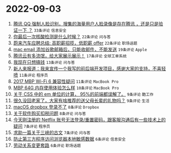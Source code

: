 # 2022-09-03

1. [腾讯 QQ 强制人脸识别，搜集的海量用户人脸录像是存在腾讯 ，还是只是验证一下 ？](https://www.v2ex.com/t/877394) `33条评论` `信息安全`
1. [你最后一次核酸检测是什么时候？](https://www.v2ex.com/t/877408) `22条评论` `问与答`
1. [蔚来汽车应聘总结: 高职薪招揽，低职薪 offer](https://www.v2ex.com/t/877388) `22条评论` `职场话题`
1. [mac email 添加谷歌邮箱后，只能收邮件，不能发送](https://www.v2ex.com/t/877411) `19条评论` `Apple`
1. [腾讯云有多流氓，给大家展示展示！](https://www.v2ex.com/t/877403) `17条评论` `全球工单系统`
1. [我现在只想搞钱](https://www.v2ex.com/t/877414) `13条评论` `问与答`
1. [新人来报道：我来宣传一个我写的前后端开发项目，感谢大家的支持，不喜轻喷](https://www.v2ex.com/t/877418) `11条评论` `程序员`
1. [2017 MBP Wi-Fi 6 兼容性疑问](https://www.v2ex.com/t/877405) `11条评论` `MacBook Pro`
1. [MBP 64G 内存使用体验怎么样](https://www.v2ex.com/t/877400) `10条评论` `MacBook Pro`
1. [关于 CSS 中的 em 单位的计算， 95%的前端都误解了。](https://www.v2ex.com/t/877412) `9条评论` `酷工作`
1. [很久没回老家了，大家有啥推荐的送父母长辈的礼物吗？](https://www.v2ex.com/t/877402) `9条评论` `生活`
1. [macOS dropbox 登录不了](https://www.v2ex.com/t/877397) `8条评论` `Dropbox`
1. [关于软件购买扣税问题](https://www.v2ex.com/t/877387) `8条评论` `问与答`
1. [今天刚注册的 Netflix 账号无法登录/重置密码，跟客服沟通后有一些技术上的疑问](https://www.v2ex.com/t/877419) `7条评论` `程序员`
1. [求助一篇关于三峡的古文](https://www.v2ex.com/t/877404) `7条评论` `问与答`
1. [防止第三方程序访问浏览器本地敏感数据](https://www.v2ex.com/t/877410) `6条评论` `信息安全`
1. [劳动关系变更套路](https://www.v2ex.com/t/877396) `6条评论` `职场话题`
